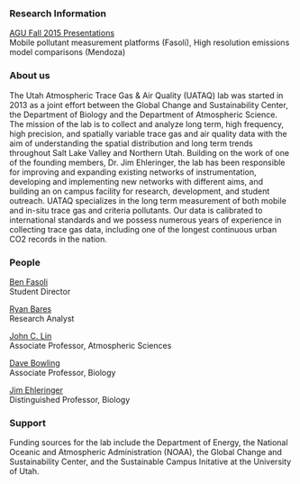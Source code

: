 ### Research Information
[AGU Fall 2015 Presentations](http://air.utah.edu/s/archive/aguf2015/)  
Mobile pollutant measurement platforms (Fasoli), High resolution emissions model comparisons (Mendoza)


### About us
The Utah Atmospheric Trace Gas & Air Quality (UATAQ) lab was started in 2013 as a joint effort between the Global Change and Sustainability Center, the Department of Biology and the Department of Atmospheric Science. The mission of the lab is to collect and analyze long term, high frequency, high precision, and spatially variable trace gas and air quality data with the aim of understanding the spatial distribution and long term trends throughout Salt Lake Valley and Northern Utah. Building on the work of one of the founding members, Dr. Jim Ehleringer, the lab has been responsible for improving and expanding existing networks of instrumentation, developing and implementing new networks with different aims, and building an on campus facility for research, development, and student outreach. UATAQ specializes in the long term measurement of both mobile and in-situ trace gas and criteria pollutants. Our data is calibrated to international standards and we possess numerous years of experience in collecting trace gas data, including one of the longest continuous urban CO2 records in the nation.


### People
[Ben Fasoli](http://benfasoli.com)  
Student Director

[Ryan Bares](mailto:ryan.bares@utah.edu)  
Research Analyst

[John C. Lin](http://lair.utah.edu)  
Associate Professor, Atmospheric Sciences

[Dave Bowling](http://biologylabs.utah.edu/bowling/)  
Associate Professor, Biology

[Jim Ehleringer](http://www.biology.utah.edu/people/details.php?id=104)  
Distinguished Professor, Biology


### Support
Funding sources for the lab include the Department of Energy, the National Oceanic and Atmospheric Administration (NOAA), the Global Change and Sustainability Center, and the Sustainable Campus Initative at the University of Utah.
